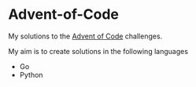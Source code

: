 # Advent-of-Code
My solutions to the [Advent of Code](http://adventofcode.com/) challenges.

My aim is to create solutions in the following languages
* Go
* Python
